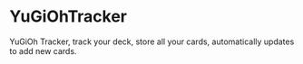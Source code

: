 YuGiOhTracker
=============

YuGiOh Tracker, track your deck, store all your cards, automatically updates to add new cards.
